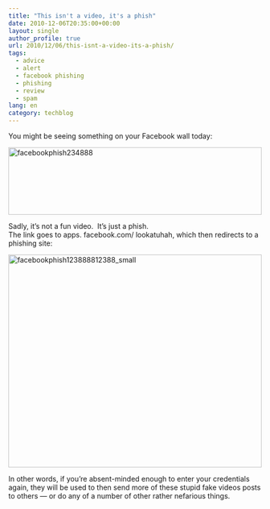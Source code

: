 ```yaml
---
title: "This isn't a video, it's a phish"
date: 2010-12-06T20:35:00+00:00
layout: single
author_profile: true
url: 2010/12/06/this-isnt-a-video-its-a-phish/
tags:
  - advice
  - alert
  - facebook phishing
  - phishing
  - review
  - spam
lang: en
category: techblog
---
```

You might be seeing something on your Facebook wall today:

[<img title="facebookphish234888" border="0" alt="facebookphish234888" src="http://lh5.ggpht.com/_vaUVXcmC3OI/TP1CBi0xAbI/AAAAAAAADW8/5gsn1USPa8s/facebookphish234888_thumb%5B1%5D.png?imgmax=800" width="504" height="134" />](http://lh3.ggpht.com/_vaUVXcmC3OI/TP1B88N-OkI/AAAAAAAADW4/H0Aiu4Gh2Y8/s1600-h/facebookphish234888%5B3%5D.png)

Sadly, it’s not a fun video.  It’s just a phish.  
The link goes to apps. facebook.com/ lookatuhah, which then redirects to a phishing site:

[<img title="facebookphish123888812388_small" border="0" alt="facebookphish123888812388_small" src="http://lh5.ggpht.com/_vaUVXcmC3OI/TP1CHP1TdRI/AAAAAAAADXE/Ho-m7ZN3FUA/facebookphish123888812388_small_thumb%5B1%5D.jpg?imgmax=800" width="504" height="423" />](http://lh3.ggpht.com/_vaUVXcmC3OI/TP1CDeFgi0I/AAAAAAAADXA/k5RVszcAO8s/s1600-h/facebookphish123888812388_small%5B3%5D.jpg)

In other words, if you’re absent-minded enough to enter your credentials again, they will be used to then send more of these stupid fake videos posts to others — or do any of a number of other rather nefarious things.